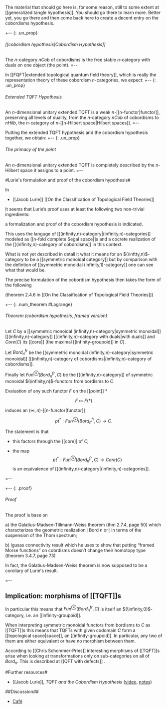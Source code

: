 
The material that should go here is, for some reason, still to some extent at [[generalized tangle hypothesis]]. You should go there to learn more. Better yet, you go there and then come back here to create a decent entry on the cobordisms hypothesis.

+-- {: .un_prop}
###### [[cobordism hypothesis|Cobordism Hypothesis]]

The $n$-category $n Cob$ of cobordisms is the free stable $n$-category with duals on one object (the point).
=--

In [[FQFT|extended topological quantum field theory]], which is really the representation theory of these cobordism $n$-categories, we expect:
+-- {: .un_prop}
###### Extended TQFT Hypothesis

An $n$-dimensional unitary extended TQFT is a weak $n$-[[n-functor|functor]], preserving all levels of duality, from the $n$-category $n Cob$ of cobordisms to $n Hilb$, the $n$-category of $n$-[[n-Hilbert space|Hilbert spaces]].
=--

Putting the extended TQFT hypothesis and the cobordism hypothesis together, we obtain:
+-- {: .un_prop}
###### The primacy of the point

An $n$-dimensional unitary extended TQFT is completely described by the $n$-Hilbert space it assigns to a point.
=--

#Lurie's formulation and proof of the cobordism hypothesis#

In 

* [[Jacob Lurie]] [[On the Classification of Topological Field Theories]]

It seems that Lurie’s proof uses at least the following two non-trivial ingredients:

a formalization and proof of the cobordism hypothesis is indicated.

This uses the languge of [[(infinity,n)-category|(infinity,n)-categories]] modeled as [[n-fold complete Segal space]]s and a cocrete realization of the [[(infinity,n)-category of cobordisms]] in this context.

What is not yet described in detail it what it means for an $(\inftty,n)$-category to be a [[symmetric monoidal category]] but by comparison with the defintion of [[symmetric monoidal (infinity,1)-category]] one can see what that would be.

The precise formulation of the cobordism hypothesis then takes the form of the following

(theorem 2.4.6 in [[On the Classification of Topological Field Theories]])

+-- {: .num_theorem #Lagrange}
###### Theorem (cobordism hypothesis, framed version)

Let $C$ by a [[symmetric monoidal (infinity,n)-category|symmetric monoidal]] [[(infinity,n)-category]] [[(infinity,n)-category with duals|with duals]] and $Core(C)$ its [[core]] (the maximal [[infinity-groupoid]] in $C$).

Let $Bord_n^{fr}$ be the [[symmetric monoidal (infinity,n)-category|symmetric monoidal]] [[(infinity,n)-category of cobordisms|(infinity,n)-category of cobordisms]].

Finally let $Fun^\otimes(Bord_n^{fr} , C )$ be the [[(infinity,n)-category]] of symmetric monoidal $(\infinity,n)$-functors from bordisms to $C$.

Evaluation of any such functor $F$ on the [[point]] ${*}$

$$
  F \mapsto F({*})
$$

induces an $(\infty,n)$-[[n-functor|functor]]

$$
  pt^* : Fun^\otimes(Bord_n^{fr} , C ) \to C .
$$

The statement is that

* this factors through the [[core]] of $C$;

* the map 
  $$
    pt^* : Fun^\otimes(Bord_n^{fr} , C ) \to Core(C)
  $$
  is an equivalence of [[(infinity,n)-category|(infinity,n)-categories]].

=--

+-- {: .proof}
###### Proof

The proof is base on

a) the Galatius-Madsen-Tillmann-Weiss theorem (thm 2.7.4, page 50) which characterizes the geometric realization ∣Bord n or∣ in terms of the suspension of the Thom spectrum;


b) Igusas connectivity result which he uses to show that putting “framed Morse functions” on cobrdisms doesn’t change their homotopy type (theorem 3.4.7, page 73)

In fact, the Galatius-Madsen-Weiss theorem is now supposed to be a corollary of Lurie's result.

=--

## Implication: morphisms of [[TQFT]]s ##

In particular this means that $Fun^\otimes(Bord_n^{fr} , C )$ is itself an $(\infinity,0)$-category, i.e. an [[infinity-groupoid]].

When interpreting symmetric monoidal functors from bordisms to $C$ as [[TQFT]]s this means that TQFTs with given codomain $C$ form a [[topological space|space]], an [[infinity-groupoid]]. In particular, any two of them are either equivalent or have no morphism between them.

According to [[Chris Schommer-Pries]] interesting morphisms of [[TQFT]]s arise when looking at transformations only on sub-categories on all of $Bord_n$. This is described at [[QFT with defects]] .




#Further resources#

* [[Jacob Lurie]], _TQFT and the Cobordism Hypothesis_ ([video](http://www.ma.utexas.edu/video/dafr/lurie/), [notes](http://www.ma.utexas.edu/users/plowrey/dev/rtg/notes/perspectives_TQFT_notes.html))


##Discussion##

* [Caf&eacute;](http://golem.ph.utexas.edu/category/2006/11/this_weeks_finds_in_mathematic_2.html#c006381)




